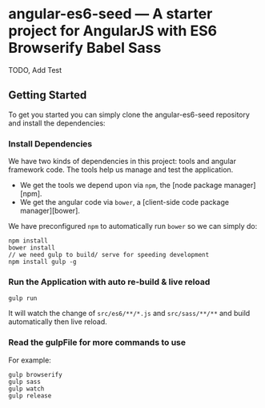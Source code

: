 # angular-es6-seed — A starter project for AngularJS with ES6 Browserify Babel Sass

TODO, Add Test

## Getting Started

To get you started you can simply clone the angular-es6-seed repository and install the dependencies:

### Install Dependencies

We have two kinds of dependencies in this project: tools and angular framework code.  The tools help
us manage and test the application.

* We get the tools we depend upon via `npm`, the [node package manager][npm].
* We get the angular code via `bower`, a [client-side code package manager][bower].

We have preconfigured `npm` to automatically run `bower` so we can simply do:

```
npm install
bower install
// we need gulp to build/ serve for speeding development
npm install gulp -g
```
### Run the Application with auto re-build & live reload
```
gulp run
```
It will watch the change of `src/es6/**/*.js` and `src/sass/**/**` and build automatically then live reload.

### Read the gulpFile for more commands to use

For example:
```
gulp browserify
gulp sass
gulp watch
gulp release
```


